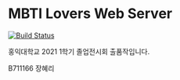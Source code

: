 # MBTI Lovers Web Server 
[![Build Status](https://travis-ci.com/hyerijang/MBTI-Lovers-web.svg?token=N2aEZHYorjwZDMKBFMtv&branch=master)](https://travis-ci.com/hyerijang/MBTI-Lovers-web)
 
홍익대학교 2021 1학기 졸업전시회 출품작입니다. 

B711166 장혜리

